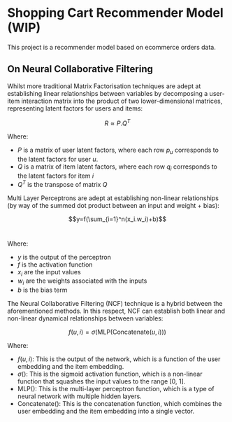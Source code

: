 # Shopping Cart Recommender Model (WIP)
This project is a recommender model based on ecommerce orders data.

## On Neural Collaborative Filtering
Whilst more traditional Matrix Factorisation techniques are adept at establishing linear relationships between variables by decomposing a user-item interaction matrix into the product of two lower-dimensional matrices, representing latent factors for users and items:<br>

$$R \approx P.Q^T$$

Where:
- $P$ is a matrix of user latent factors, where each row $p_u$ corresponds to the latent factors for user $u$.
- $Q$ is a matrix of item latent factors, where each row $q_i$
  corresponds to the latent factors for item $i$
- $Q^T$ is the transpose of matrix $Q$

Multi Layer Perceptrons are adept at establishing non-linear relationships (by way of the summed dot product between an input and weight + bias):<br> 

$$y=f(\sum_{i=1}^n(x_i.w_i)+b)$$<br>

Where:
- $y$ is the output of the perceptron
- $f$ is the activation function
- $x_i$ are the input values
- $w_i$ are the weights associated with the inputs
- $b$ is the bias term

The Neural Collaborative Filtering (NCF) technique is a hybrid between the aforementioned methods. In this respect, NCF can establish both linear and non-linear dynamical relationships between variables:

$$f(u, i) = \sigma(\text{MLP}(\text{Concatenate}(u, i)))$$

Where:
- $f(u, i)$: This is the output of the network, which is a function of the user embedding and the item embedding.
- $\sigma()$: This is the sigmoid activation function, which is a non-linear function that squashes the input values to the range [0, 1].
- $\text{MLP}()$: This is the multi-layer perceptron function, which is a type of neural network with multiple hidden layers.
- $\text{Concatenate}()$: This is the concatenation function, which combines the user embedding and the item embedding into a single vector.